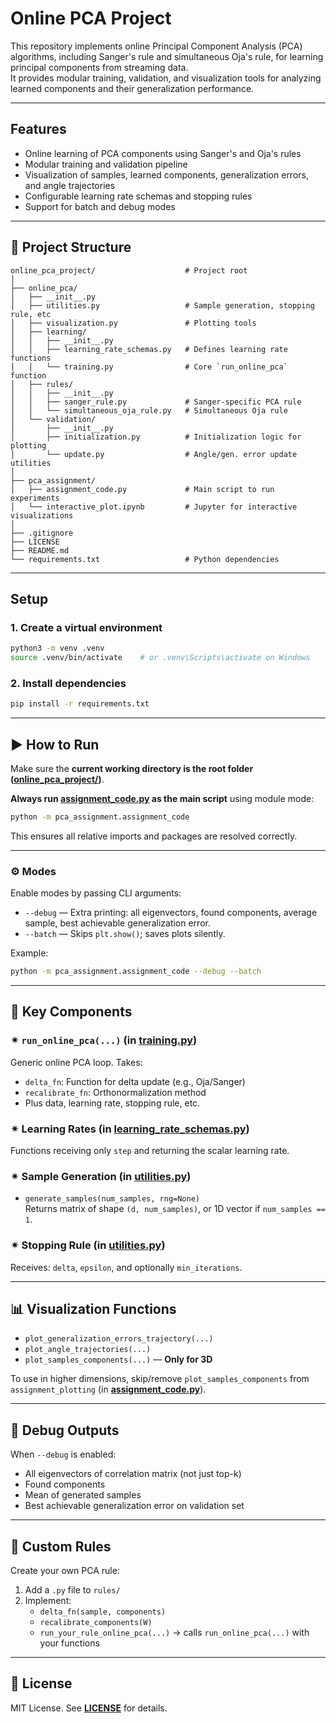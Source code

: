 # Online PCA Project

This repository implements online Principal Component Analysis (PCA) algorithms, including Sanger's rule and
simultaneous Oja's rule, for learning principal components from streaming data.  
It provides modular training,
validation, and visualization tools for analyzing learned components and their generalization performance.

---

## Features

- Online learning of PCA components using Sanger's and Oja's rules
- Modular training and validation pipeline
- Visualization of samples, learned components, generalization errors, and angle trajectories
- Configurable learning rate schemas and stopping rules
- Support for batch and debug modes

---

## 📁 Project Structure

```
online_pca_project/                    # Project root
│
├── online_pca/
│   ├── __init__.py
│   ├── utilities.py                   # Sample generation, stopping rule, etc
│   ├── visualization.py               # Plotting tools
│   ├── learning/
│   │   ├── __init__.py
│   │   ├── learning_rate_schemas.py   # Defines learning rate functions
│   │   └── training.py                # Core `run_online_pca` function
│   ├── rules/
│   │   ├── __init__.py
│   │   ├── sanger_rule.py             # Sanger-specific PCA rule
│   │   └── simultaneous_oja_rule.py   # Simultaneous Oja rule  
│   └── validation/
│       ├── __init__.py
│       ├── initialization.py          # Initialization logic for plotting
│       └── update.py                  # Angle/gen. error update utilities
│
├── pca_assignment/
│   ├── assignment_code.py             # Main script to run experiments
│   └── interactive_plot.ipynb         # Jupyter for interactive visualizations
│
├── .gitignore
├── LICENSE
├── README.md
└── requirements.txt                   # Python dependencies
```

---

## Setup

### 1. Create a virtual environment

```bash
python3 -m venv .venv
source .venv/bin/activate    # or .venv\Scripts\activate on Windows
```

### 2. Install dependencies

```bash
pip install -r requirements.txt
```

---

## ▶ How to Run

Make sure the **current working directory is the root folder ([online_pca_project/](.))**.

**Always run [assignment_code.py](pca_assignment/assignment_code.py) as the main script** using module mode:

```bash
python -m pca_assignment.assignment_code
```

This ensures all relative imports and packages are resolved correctly.

---

### ⚙ Modes

Enable modes by passing CLI arguments:

- `--debug` — Extra printing: all eigenvectors, found components, average sample, best achievable generalization error.
- `--batch` — Skips `plt.show()`; saves plots silently.

Example:
```bash
python -m pca_assignment.assignment_code --debug --batch
```

---

## 📌 Key Components

### ✴ `run_online_pca(...)` (in **[training.py](online_pca/learning/training.py)**)
Generic online PCA loop. Takes:
- `delta_fn`: Function for delta update (e.g., Oja/Sanger)
- `recalibrate_fn`: Orthonormalization method
- Plus data, learning rate, stopping rule, etc.

### ✴ Learning Rates (in **[learning_rate_schemas.py](online_pca/learning/learning_rate_schemas.py)**)
Functions receiving only `step` and returning the scalar learning rate.

### ✴ Sample Generation (in **[utilities.py](online_pca/utilities.py)**)
- `generate_samples(num_samples, rng=None)`  
Returns matrix of shape `(d, num_samples)`, or 1D vector if `num_samples == 1`.

### ✴ Stopping Rule (in **[utilities.py](online_pca/utilities.py)**)
Receives: `delta`, `epsilon`, and optionally `min_iterations`.

---

## 📊 Visualization Functions

- `plot_generalization_errors_trajectory(...)`  
- `plot_angle_trajectories(...)`  
- `plot_samples_components(...)` — **Only for 3D**

To use in higher dimensions, skip/remove `plot_samples_components` from `assignment_plotting` (in **[assignment_code.py](pca_assignment/assignment_code.py)**).

---

## 🧪 Debug Outputs

When `--debug` is enabled:
- All eigenvectors of correlation matrix (not just top-k)
- Found components
- Mean of generated samples
- Best achievable generalization error on validation set

---

## 🔧 Custom Rules

Create your own PCA rule:
1. Add a `.py` file to `rules/`
2. Implement:
   - `delta_fn(sample, components)`
   - `recalibrate_components(W)`
   - `run_your_rule_online_pca(...)` → calls `run_online_pca(...)` with your functions

---

## 📄 License

MIT License. 
See **[LICENSE](LICENSE)** for details.
